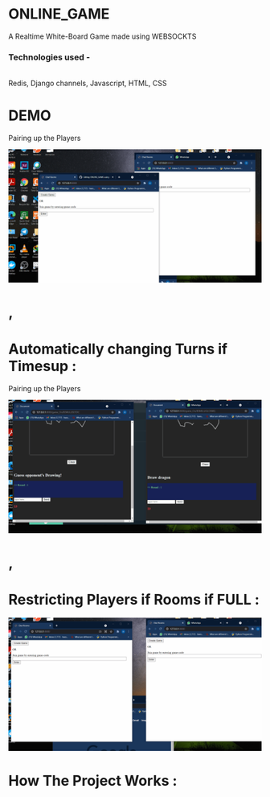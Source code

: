 # ONLINE_GAME
A Realtime White-Board Game made using WEBSOCKTS<br>
<h3 >
 Technologies used - 
 </h3>
 <br>
  Redis, Django channels, Javascript, HTML, CSS<br>
  
 # DEMO 
 
<!--  # Pairing up the Players : -->
Pairing up the Players
<!--  <h3>  </h3>  -->
![alt text](/Join.gif "Logo Title Text 1")

# ,

 # Automatically changing Turns if Timesup :
 
Pairing up the Players
 
![alt text](/turns.gif "Logo Title Text 1")

# ,

 # Restricting Players if Rooms if FULL :
![alt text](/Restrict.gif "Logo Title Text 1")
 
 

# How The Project Works :

  

 

